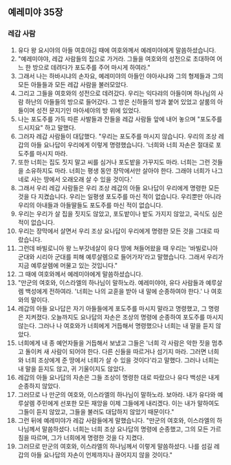 ## 예레미야 35장

### 레갑 사람
1. 유다 왕 요시야의 아들 여호야김 때에 여호와께서 예레미야에게 말씀하셨습니다.
2. "예레미야야, 레갑 사람들의 집으로 가거라. 그들을 여호와의 성전으로 초대하여 어느 한 방으로 데려다가 포도주를 주어 마시게 하여라."
3. 그래서 나는 하바시냐의 손자요, 예레미야의 아들인 야아사냐와 그의 형제들과 그의 모든 아들들과 모든 레갑 사람을 불러모았다.
4. 그리고 그들을 여호와의 성전으로 데려갔다. 우리는 익다랴의 아들이며 하나님의 사람 하난의 아들들의 방으로 들어갔다. 그 방은 신하들의 방과 붙어 있었고 살룸의 아들이며 성전 문지기인 마아세야의 방 위에 있었다.
5. 나는 포도주를 가득 따른 사발들과 잔들을 레갑 사람들 앞에 내어 놓으며 "포도주를 드시지요" 하고 말했다.
6. 그러자 레갑 사람들이 대답했다. "우리는 포도주를 마시지 않습니다. 우리의 조상 레갑의 아들 요나답이 우리에게 이렇게 명령했습니다. '너희와 너희 자손은 절대로 포도주를 마시지 마라.
7. 또한 너희는 집도 짓지 말고 씨를 심거나 포도밭을 가꾸지도 마라. 너희는 그런 것들을 소유하지도 마라. 너희는 평생 동안 장막에서만 살아야 한다. 그래야 너희가 나그네로 사는 땅에서 오래오래 살 수 있을 것이다.'
8. 그래서 우리 레갑 사람들은 우리 조상 레갑의 아들 요나답이 우리에게 명령한 모든 것을 다 지켰습니다. 우리는 일평생 포도주를 마신 적이 없습니다. 우리뿐만 아니라 우리의 아내들과 아들딸들도 포도주를 마신 적이 없습니다.
9. 우리는 우리가 살 집을 짓지도 않았고, 포도밭이나 밭도 가지지 않았고, 곡식도 심은 적이 없습니다.
10. 우리는 장막에서 살면서 우리 조상 요나답이 우리에게 명령한 모든 것을 그대로 따랐습니다.
11. 그런데 바빌로니아 왕 느부갓네살이 유다 땅에 쳐들어왔을 때 우리는 '바빌로니아 군대와 시리아 군대를 피해 예루살렘으로 들어가자'라고 말했습니다. 그래서 우리가 지금 예루살렘에 머물고 있는 것입니다."
12. 그 때에 여호와께서 예레미야에게 말씀하셨습니다.
13. "만군의 여호와, 이스라엘의 하나님이 말하노라. 예레미야야, 유다 사람들과 예루살렘 백성에게 전하여라. '너희는 나의 교훈을 받아 내 말에 순종하여야 한다.' 나 여호와의 말이다.
14. 레갑의 아들 요나답은 자기 아들들에게 포도주를 마시지 말라고 명령했고, 그 명령은 지켜졌다. 오늘까지도 요나답의 자손은 조상의 명령에 순종하여 포도주를 마시지 않는다. 그러나 나 여호와가 너희에게 거듭해서 명령했으나 너희는 내 말을 듣지 않았다.
15. 너희에게 내 종 예언자들을 거듭해서 보냈고 그들은 '너희 각 사람은 악한 짓을 멈추고 돌이켜 새 사람이 되어야 한다. 다른 신들을 따르거나 섬기지 마라. 그러면 너희와 너희 조상에게 준 땅에서 너희가 살 수 있을 것이다'라고 말했다. 그러나 너희는 내 말을 듣지도 않고, 귀 기울이지도 않았다.
16. 레갑의 아들 요나답의 자손은 그들 조상이 명령한 대로 따랐으나 유다 백성은 내게 순종하지 않았다.
17. 그러므로 나 만군의 여호와, 이스라엘의 하나님이 말하노라. 보아라. 내가 유다와 예루살렘 주민에게 선포한 모든 재앙을 이제 그들에게 내리겠다. 이는 내가 말하여도 그들이 듣지 않았고, 그들을 불러도 대답하지 않았기 때문이다."
18. 그런 뒤에 예레미야가 레갑 사람들에게 말했습니다. "만군의 여호와, 이스라엘의 하나님께서 말씀하셨다. 너희는 너희 조상 요나답의 명령에 순종했고, 그의 모든 가르침을 따르며, 그가 너희에게 명령한 것을 다 지켰다.
19. 그러므로 만군의 여호와, 이스라엘의 하나님께서 이렇게 말씀하셨다. 나를 섬길 레갑의 아들 요나답의 자손이 언제까지나 끊어지지 않을 것이다."